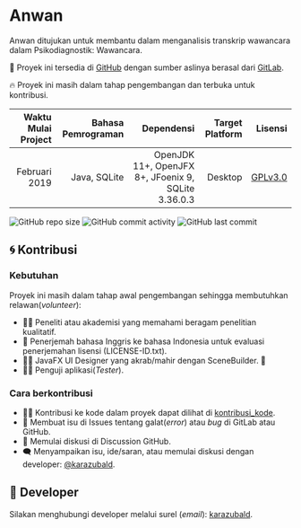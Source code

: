 # Anwan
Anwan ditujukan untuk membantu dalam menganalisis transkrip wawancara dalam Psikodiagnostik: Wawancara. 

📝 Proyek ini tersedia di [GitHub](https://github.com/karazubald/anwan) dengan sumber aslinya berasal dari [GitLab](https://gitlab.com/karazubald/anwan). 

🔥 Proyek ini masih dalam tahap pengembangan dan terbuka untuk kontribusi.

| Waktu Mulai Project | Bahasa Pemrograman | Dependensi | Target Platform | Lisensi |
| -------------: | -------------: | ----------: | -------------: |  -------------: |
| Februari 2019 | Java, SQLite | OpenJDK 11+, OpenJFX 8+, JFoenix 9, SQLite 3.36.0.3 | Desktop | [GPLv3.0](https://github.com/karazubald/anwan/blob/main/LICENSE-ID)|

![GitHub repo size](https://img.shields.io/github/repo-size/karazubald/anwan?color=%23eedc82&style=for-the-badge)
![GitHub commit activity](https://img.shields.io/github/commit-activity/w/karazubald/anwan?color=%23efdecd&style=for-the-badge)
![GitHub last commit](https://img.shields.io/github/last-commit/karazubald/anwan?color=%23e6e6fa&style=for-the-badge)

## 🌀 Kontribusi
### Kebutuhan
Proyek ini masih dalam tahap awal pengembangan sehingga membutuhkan relawan(<i>volunteer</i>):
- 🧑‍🔬 Peneliti atau akademisi yang memahami beragam penelitian kualitatif.
- 📑 Penerjemah bahasa Inggris ke bahasa Indonesia untuk evaluasi penerjemahan lisensi (LICENSE-ID.txt).
- 🧑‍🎨 JavaFX UI Designer yang akrab/mahir dengan SceneBuilder. 🎨
- 🧑‍💻 Penguji aplikasi(<i>Tester</i>).

### Cara berkontribusi
- 🧑‍💻 Kontribusi ke kode dalam proyek dapat dilihat di [kontribusi_kode](https://github.com/karazubald/anwan/blob/main/kontribusi_kode.md).
- 📑 Membuat isu di Issues tentang galat(<i>error</i>) atau <i>bug</i> di GitLab atau GitHub.
- 💬 Memulai diskusi di Discussion GitHub.
- 🗨️ Menyampaikan isu, ide/saran, atau memulai diskusi dengan developer: [@karazubald](https://t.me/karazubald).

## 🔗 Developer
Silakan menghubungi developer melalui surel (<i>email</i>): [karazubald](mailto:karazubald@gmail.com).
